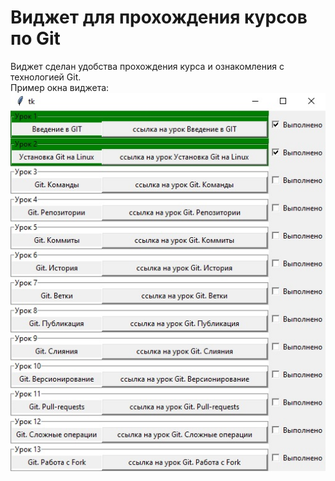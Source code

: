 # Виджет для прохождения курсов по Git
Виджет сделан удобства прохождения курса и ознакомления с технологией Git.\
Пример окна виджета:\
![Screenshot](WidgetImages/Widget1.jpg)
